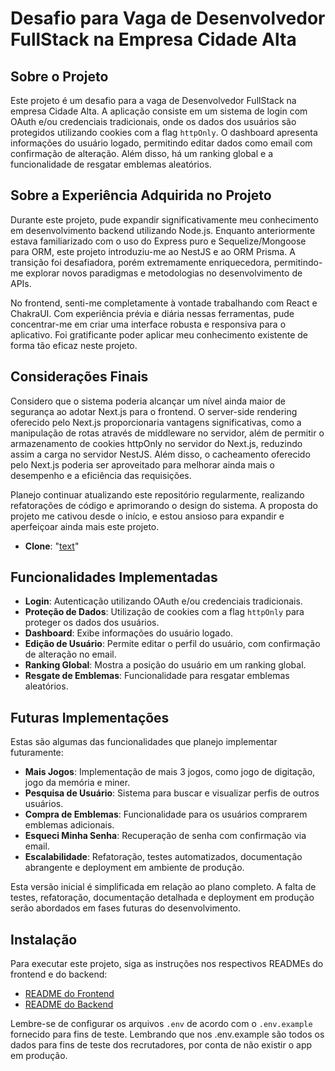 # Desafio para Vaga de Desenvolvedor FullStack na Empresa Cidade Alta

## Sobre o Projeto

Este projeto é um desafio para a vaga de Desenvolvedor FullStack na empresa Cidade Alta. A aplicação consiste em um sistema de login com OAuth e/ou credenciais tradicionais, onde os dados dos usuários são protegidos utilizando cookies com a flag `httpOnly`. O dashboard apresenta informações do usuário logado, permitindo editar dados como email com confirmação de alteração. Além disso, há um ranking global e a funcionalidade de resgatar emblemas aleatórios.

## Sobre a Experiência Adquirida no Projeto

Durante este projeto, pude expandir significativamente meu conhecimento em desenvolvimento backend utilizando Node.js. Enquanto anteriormente estava familiarizado com o uso do Express puro e Sequelize/Mongoose para ORM, este projeto introduziu-me ao NestJS e ao ORM Prisma. A transição foi desafiadora, porém extremamente enriquecedora, permitindo-me explorar novos paradigmas e metodologias no desenvolvimento de APIs.

No frontend, senti-me completamente à vontade trabalhando com React e ChakraUI. Com experiência prévia e diária nessas ferramentas, pude concentrar-me em criar uma interface robusta e responsiva para o aplicativo. Foi gratificante poder aplicar meu conhecimento existente de forma tão eficaz neste projeto.

## Considerações Finais

Considero que o sistema poderia alcançar um nível ainda maior de segurança ao adotar Next.js para o frontend. O server-side rendering oferecido pelo Next.js proporcionaria vantagens significativas, como a manipulação de rotas através de middleware no servidor, além de permitir o armazenamento de cookies httpOnly no servidor do Next.js, reduzindo assim a carga no servidor NestJS. Além disso, o cacheamento oferecido pelo Next.js poderia ser aproveitado para melhorar ainda mais o desempenho e a eficiência das requisições.

Planejo continuar atualizando este repositório regularmente, realizando refatorações de código e aprimorando o design do sistema. A proposta do projeto me cativou desde o início, e estou ansioso para expandir e aperfeiçoar ainda mais este projeto.

- **Clone**: "[text](https://github.com/esdrasfyy/desafio-cda.git)"

## Funcionalidades Implementadas

- **Login**: Autenticação utilizando OAuth e/ou credenciais tradicionais.
- **Proteção de Dados**: Utilização de cookies com a flag `httpOnly` para proteger os dados dos usuários.
- **Dashboard**: Exibe informações do usuário logado.
- **Edição de Usuário**: Permite editar o perfil do usuário, com confirmação de alteração no email.
- **Ranking Global**: Mostra a posição do usuário em um ranking global.
- **Resgate de Emblemas**: Funcionalidade para resgatar emblemas aleatórios.

## Futuras Implementações

Estas são algumas das funcionalidades que planejo implementar futuramente:

- **Mais Jogos**: Implementação de mais 3 jogos, como jogo de digitação, jogo da memória e miner.
- **Pesquisa de Usuário**: Sistema para buscar e visualizar perfis de outros usuários.
- **Compra de Emblemas**: Funcionalidade para os usuários comprarem emblemas adicionais.
- **Esqueci Minha Senha**: Recuperação de senha com confirmação via email.
- **Escalabilidade**: Refatoração, testes automatizados, documentação abrangente e deployment em ambiente de produção.

Esta versão inicial é simplificada em relação ao plano completo. A falta de testes, refatoração, documentação detalhada e deployment em produção serão abordados em fases futuras do desenvolvimento.

## Instalação

Para executar este projeto, siga as instruções nos respectivos READMEs do frontend e do backend:

- [README do Frontend](./frontend/README.md)
- [README do Backend](./frontend/README.md)

Lembre-se de configurar os arquivos `.env` de acordo com o `.env.example` fornecido para fins de teste. Lembrando que nos .env.example são todos os dados para fins de teste dos recrutadores, por conta de não existir o app em produção.
